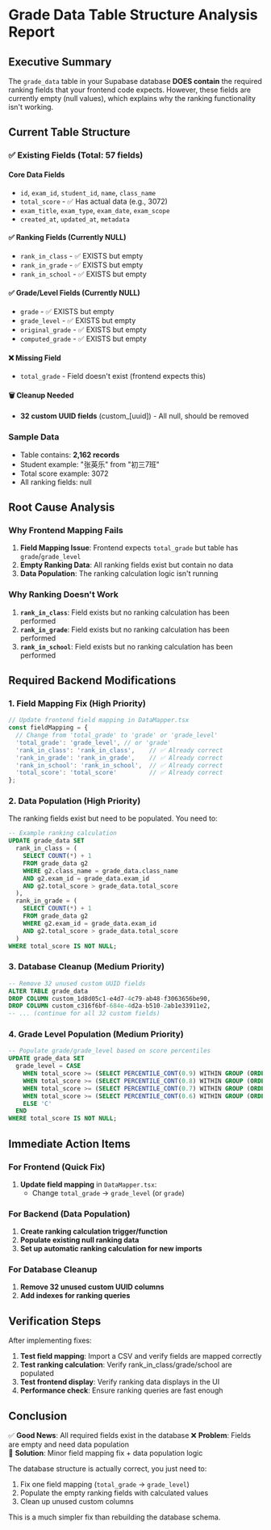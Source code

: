 # Grade Data Table Structure Analysis Report

## Executive Summary

The `grade_data` table in your Supabase database **DOES contain** the required ranking fields that your frontend code expects. However, these fields are currently empty (null values), which explains why the ranking functionality isn't working.

## Current Table Structure

### ✅ Existing Fields (Total: 57 fields)

#### Core Data Fields
- `id`, `exam_id`, `student_id`, `name`, `class_name`
- `total_score` - ✅ Has actual data (e.g., 3072)
- `exam_title`, `exam_type`, `exam_date`, `exam_scope`
- `created_at`, `updated_at`, `metadata`

#### ✅ Ranking Fields (Currently NULL)
- `rank_in_class` - ✅ EXISTS but empty
- `rank_in_grade` - ✅ EXISTS but empty  
- `rank_in_school` - ✅ EXISTS but empty

#### ✅ Grade/Level Fields (Currently NULL)
- `grade` - ✅ EXISTS but empty
- `grade_level` - ✅ EXISTS but empty
- `original_grade` - ✅ EXISTS but empty
- `computed_grade` - ✅ EXISTS but empty

#### ❌ Missing Field
- `total_grade` - Field doesn't exist (frontend expects this)

#### 🗑️ Cleanup Needed
- **32 custom UUID fields** (custom_[uuid]) - All null, should be removed

### Sample Data
- Table contains: **2,162 records**
- Student example: "张英乐" from "初三7班"
- Total score example: 3072
- All ranking fields: null

## Root Cause Analysis

### Why Frontend Mapping Fails
1. **Field Mapping Issue**: Frontend expects `total_grade` but table has `grade`/`grade_level`
2. **Empty Ranking Data**: All ranking fields exist but contain no data
3. **Data Population**: The ranking calculation logic isn't running

### Why Ranking Doesn't Work
1. **`rank_in_class`**: Field exists but no ranking calculation has been performed
2. **`rank_in_grade`**: Field exists but no ranking calculation has been performed  
3. **`rank_in_school`**: Field exists but no ranking calculation has been performed

## Required Backend Modifications

### 1. Field Mapping Fix (High Priority)
```typescript
// Update frontend field mapping in DataMapper.tsx
const fieldMapping = {
  // Change from 'total_grade' to 'grade' or 'grade_level'
  'total_grade': 'grade_level', // or 'grade'
  'rank_in_class': 'rank_in_class',    // ✅ Already correct
  'rank_in_grade': 'rank_in_grade',    // ✅ Already correct  
  'rank_in_school': 'rank_in_school',  // ✅ Already correct
  'total_score': 'total_score'         // ✅ Already correct
};
```

### 2. Data Population (High Priority)
The ranking fields exist but need to be populated. You need to:

```sql
-- Example ranking calculation
UPDATE grade_data SET 
  rank_in_class = (
    SELECT COUNT(*) + 1 
    FROM grade_data g2 
    WHERE g2.class_name = grade_data.class_name 
    AND g2.exam_id = grade_data.exam_id 
    AND g2.total_score > grade_data.total_score
  ),
  rank_in_grade = (
    SELECT COUNT(*) + 1 
    FROM grade_data g2 
    WHERE g2.exam_id = grade_data.exam_id 
    AND g2.total_score > grade_data.total_score
  )
WHERE total_score IS NOT NULL;
```

### 3. Database Cleanup (Medium Priority)
```sql
-- Remove 32 unused custom UUID fields
ALTER TABLE grade_data 
DROP COLUMN custom_1d8d05c1-e4d7-4c79-ab48-f3063656be90,
DROP COLUMN custom_c316f6bf-684e-4d2a-b510-2ab1e33911e2,
-- ... (continue for all 32 custom fields)
```

### 4. Grade Level Population (Medium Priority)
```sql
-- Populate grade/grade_level based on score percentiles
UPDATE grade_data SET 
  grade_level = CASE 
    WHEN total_score >= (SELECT PERCENTILE_CONT(0.9) WITHIN GROUP (ORDER BY total_score) FROM grade_data WHERE exam_id = grade_data.exam_id) THEN 'A+'
    WHEN total_score >= (SELECT PERCENTILE_CONT(0.8) WITHIN GROUP (ORDER BY total_score) FROM grade_data WHERE exam_id = grade_data.exam_id) THEN 'A'
    WHEN total_score >= (SELECT PERCENTILE_CONT(0.7) WITHIN GROUP (ORDER BY total_score) FROM grade_data WHERE exam_id = grade_data.exam_id) THEN 'B+'
    WHEN total_score >= (SELECT PERCENTILE_CONT(0.6) WITHIN GROUP (ORDER BY total_score) FROM grade_data WHERE exam_id = grade_data.exam_id) THEN 'B'
    ELSE 'C'
  END
WHERE total_score IS NOT NULL;
```

## Immediate Action Items

### For Frontend (Quick Fix)
1. **Update field mapping** in `DataMapper.tsx`:
   - Change `total_grade` → `grade_level` (or `grade`)

### For Backend (Data Population)
1. **Create ranking calculation trigger/function**
2. **Populate existing null ranking data**  
3. **Set up automatic ranking calculation for new imports**

### For Database Cleanup
1. **Remove 32 unused custom UUID columns**
2. **Add indexes for ranking queries**

## Verification Steps

After implementing fixes:

1. **Test field mapping**: Import a CSV and verify fields are mapped correctly
2. **Test ranking calculation**: Verify rank_in_class/grade/school are populated
3. **Test frontend display**: Verify ranking data displays in the UI
4. **Performance check**: Ensure ranking queries are fast enough

## Conclusion

✅ **Good News**: All required fields exist in the database
❌ **Problem**: Fields are empty and need data population  
🔧 **Solution**: Minor field mapping fix + data population logic

The database structure is actually correct, you just need to:
1. Fix one field mapping (`total_grade` → `grade_level`)
2. Populate the empty ranking fields with calculated values
3. Clean up unused custom columns

This is a much simpler fix than rebuilding the database schema.